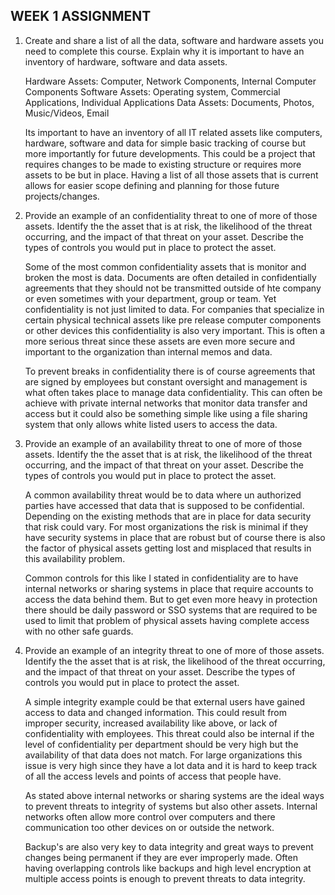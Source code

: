 ## WEEK 1 ASSIGNMENT

1. Create and share a list of all the data, software and hardware assets you need to complete this course.  Explain why it is important to have an inventory of hardware, software and data assets.
     
     Hardware Assets: Computer, Network Components, Internal Computer Components
     Software Assets: Operating system, Commercial Applications, Individual Applications
     Data Assets: Documents, Photos, Music/Videos, Email

     Its important to have an inventory of all IT related assets like computers, hardware, software and data for simple basic tracking of course but more importantly for future developments. This could be a project that requires changes to be made to existing structure or requires more assets to be but in place. Having a list of all those assets that is current allows for easier scope defining and planning for those future projects/changes.

2.  Provide an example of an confidentiality threat to one of more of those assets.  Identify the the asset that is at risk, the  likelihood of the threat occurring, and the impact of that threat on your asset.  Describe the types of controls you would put in place to protect the asset. 

    Some of the most common confidentiality assets that is monitor and broken the most is data. Documents are often detailed in confidentially agreements that they should not be transmitted outside of hte company or even sometimes with your department, group or team. Yet confidentiality is not just limited to data. For companies that specialize in certain physical technical assets like pre release computer components or other devices this confidentiality is also very important. This is often a more serious threat since these assets are even more secure and important to the organization than internal memos and data. 
    
    To prevent breaks in confidentiality there is of course agreements that are signed by employees but constant oversight and management is what often takes place to manage data confidentiality. This can often be achieve with private internal networks that monitor data transfer and access but it could also be something simple like using a file sharing system that only allows white listed users to access the data. 

3. Provide an example of an availability threat to one of more of those assets.  Identify the the asset that is at risk, the  likelihood of the threat occurring, and the impact of that threat on your asset.  Describe the types of controls you would put in place to protect the asset. 

    A common availability threat would be to data where un authorized parties have accessed that data that is supposed to be confidential. Depending on the existing methods that are in place for data security that risk could vary. For most organizations the risk is minimal if they have security systems in place that are robust but of course there is also the factor of physical assets getting lost and misplaced that results in this availability problem. 

    Common controls for this like I stated in confidentiality are to have internal networks or sharing systems in place that require accounts to access the data behind them. But to get even more heavy in protection there should be daily password or SSO systems that are required to be used to limit that problem of physical assets having complete access with no other safe guards. 

4. Provide an example of an integrity threat to one of more of those assets.  Identify the the asset that is at risk, the  likelihood of the threat occurring, and the impact of that threat on your asset.  Describe the types of controls you would put in place to protect the asset. 

    A simple integrity example could be that external users have gained access to data and changed information. This could result from improper security, increased availability like above, or lack of confidentiality with employees. This threat could also be internal if the level of confidentiality per department should be very high but the availability of that data does not match. For large organizations this issue is very high since they have a lot data and it is hard to keep track of all the access levels and points of access that people have. 

    As stated above internal networks or sharing systems are the ideal ways to prevent threats to integrity of systems but also other assets. Internal networks often allow more control over computers and there communication too other devices on or outside the network.

    Backup's are also very key to data integrity and great ways to prevent changes being permanent if they are ever improperly made. Often having overlapping controls like backups and high level encryption at multiple access points is enough to prevent threats to data integrity. 